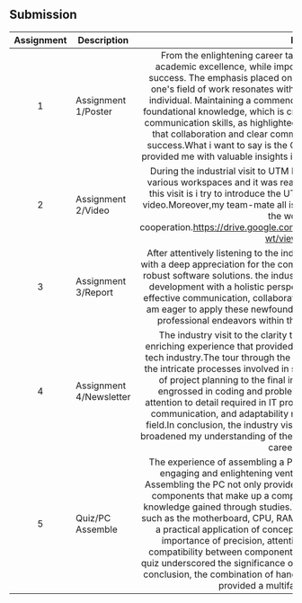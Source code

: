 ## Submission
| Assignment | Description  | Reflection |
| :-----: |  ------ | :-----: | 
| 1 | Assignment 1/Poster | From the enlightening career talk, I have gleaned the understanding that academic excellence, while important, is not the sole determinant of future success. The emphasis placed on practical skills and hands-on experience in one's field of work resonates with my belief in the holistic development of an individual. Maintaining a commendable GPA serves as a testament to a strong foundational knowledge, which is crucial. Moreover, the significance of effective communication skills, as highlighted during the discussion, aligns with my belief that collaboration and clear communication are key elements in professional success.What i want to say is  the Charity Techworks industrial talk on ICT jobs provided me with valuable insights into the dynamic world of technology careers.| 
| 2 | Assignment 2/Video |During the industrial visit to UTM Digital, I have the opportunity to explore the various workspaces and it was really make me visually stunning.I learned from this visit is i try to introduce the  UTM Digital's infrastructure and make it into a video.Moreover,my team-mate all is very helpful to editing the video.We arrange the work division and cooperation.https://drive.google.com/file/d/19CXT6zDv0II_Y_acRiDPgoLa8tQnA-wt/view?usp=drivesdk  | 
| 3 | Assignment 3/Report | After attentively listening to the industrial talk on system development, I am left with a deep appreciation for the complexities  involved in creating and maintaining robust software solutions. the industrial talk has inspired me to approach system development with a holistic perspective, combining technical proficiency with effective communication, collaboration, and a commitment to ongoing learning. I am eager to apply these newfound insights in my academic pursuits and future professional endeavors within the dynamic realm of system development.  | 
| 4 | Assignment 4/Newsletter | The industry visit to the clarity techworks company was an insightful and enriching experience that provided a firsthand glimpse into the dynamics of the tech industry.The tour through the different departments allowed me to witness the intricate processes involved in software development, from the initial stages of project planning to the final implementation. Observing the developers engrossed in coding and problem-solving underscored the precision and attention to detail required in IT projects.Moreover, The emphasis on teamwork, communication, and adaptability resonated with the dynamic nature of the IT field.In conclusion, the industry visit was an invaluable experience that not only broadened my understanding of the IT sector but also fueled my enthusiasm for a career in technology.  |
| 5 | Quiz/PC Assemble | The experience of assembling a PC and participating in a quiz about it was an engaging and enlightening venture into the world of computer hardware. Assembling the PC not only provided a hands-on understanding of the intricate components that make up a computer system but also reinforced theoretical knowledge gained through studies.The physical act of connecting various parts, such as the motherboard, CPU, RAM, storage devices, and power supply, offered a practical application of concepts learned in textbooks. It emphasized the importance of precision, attention to detail, and careful consideration of compatibility between components.Participating in both the assembly and the quiz underscored the significance of a holistic approach to computer education.n conclusion, the combination of hands-on PC assembly and the subsequent quiz provided a multifaceted learning experience. |
